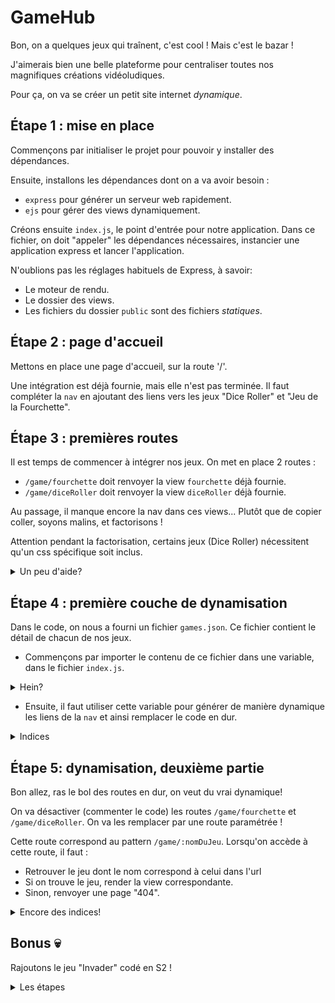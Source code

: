 # GameHub

Bon, on a quelques jeux qui traînent, c'est cool ! Mais c'est le bazar !

J'aimerais bien une belle plateforme pour centraliser toutes nos magnifiques créations vidéoludiques.

Pour ça, on va se créer un petit site internet _dynamique_.

## Étape 1 : mise en place

Commençons par initialiser le projet pour pouvoir y installer des dépendances.

Ensuite, installons les dépendances dont on a va avoir besoin : 
- `express` pour générer un serveur web rapidement.
- `ejs` pour gérer des views dynamiquement.

Créons ensuite `index.js`, le point d'entrée pour notre application. Dans ce fichier, on doit "appeler" les dépendances nécessaires, instancier une application express et lancer l'application.

N'oublions pas les réglages habituels de Express, à savoir:
- Le moteur de rendu.
- Le dossier des views.
- Les fichiers du dossier `public` sont des fichiers _statiques_.

## Étape 2 : page d'accueil

Mettons en place une page d'accueil, sur la route '/'.

Une intégration est déjà fournie, mais elle n'est pas terminée. Il faut compléter la `nav` en ajoutant des liens vers les jeux "Dice Roller" et "Jeu de la Fourchette".

## Étape 3 : premières routes

Il est temps de commencer à intégrer nos jeux. On met en place 2 routes : 
- `/game/fourchette` doit renvoyer la view `fourchette` déjà fournie.
- `/game/diceRoller` doit renvoyer la view `diceRoller` déjà fournie.

Au passage, il manque encore la nav dans ces views... Plutôt que de copier coller, soyons malins, et factorisons !

Attention pendant la factorisation, certains jeux (Dice Roller) nécessitent qu'un css spécifique soit inclus.

<details>
<summary>Un peu d'aide?</summary>

On va créer une view `header` qu'on va inclure au début de toutes nos views. Ce `header` contiendra tout le début de notre HTML, dont la balise `<head>`.

Or, c'est dans cette balise `<head>` qu'on doit include les css ! Pour pouvoir inclure le css spéficique au jeu "Dice Roller", il faut passer une variable à la view (cf [la doc](https://expressjs.com/fr/api.html#res.render)). Ensuite dans la view `header`, il faut tester la valeur (voir l'existence) de cette variable et inclure le fichier en conséquence.
</details>

## Étape 4 : première couche de dynamisation

Dans le code, on nous a fourni un fichier `games.json`. Ce fichier contient le détail de chacun de nos jeux.
- Commençons par importer le contenu de ce fichier dans une variable, dans le fichier `index.js`.
<details>
<summary>Hein?</summary>

On peut directement require un json :wink: !

[C'est écrit dans la doc](https://nodejs.org/api/modules.html#modules_require_id)
</details>

- Ensuite, il faut utiliser cette variable pour générer de manière dynamique les liens de la `nav` et ainsi remplacer le code en dur.

<details>
<summary>Indices</summary>

- Il faut passer la variable qui contient tous les jeux à toutes les views.
- Cette variable est un tableau, il faut utiliser une boucle pour le parcourir et générer un lien avec le contenu de chaque item.
</details>

## Étape 5: dynamisation, deuxième partie

Bon allez, ras le bol des routes en dur, on veut du vrai dynamique!

On va désactiver (commenter le code) les routes `/game/fourchette` et `/game/diceRoller`. On va les remplacer par une route paramétrée !

Cette route correspond au pattern `/game/:nomDuJeu`. Lorsqu'on accède à cette route, il faut :
- Retrouver le jeu dont le nom correspond à celui dans l'url
- Si on trouve le jeu, render la view correspondante.
- Sinon, renvoyer une page "404".

<details>
<summary>Encore des indices!</summary>

Tout ce dont on a besoin est [dans la doc](https://expressjs.com/fr/) !

Comment ça, c'est nul comme indice ? :smiling_imp:
</details>

## Bonus :skull:

Rajoutons le jeu "Invader" codé en S2 ! 

<details>
<summary>Les étapes</summary>

- Rapatrier les fichiers JS et CSS du jeu, les mettre au bon endroit et les renommer si nécessaire.
- Créer la view `invader`, y importer le HTML nécessaire.
- Rajouter les données du jeu dans `games.json`.
- :tada:

</details>

